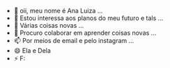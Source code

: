 - 👋 oii, meu nome é Ana Luiza ...
- 👀 Estou interessa aos planos do meu futuro e tals ...
- 🌱 Várias coisas novas ...
- 💞️ Procuro colaborar em aprender coisas novas  ...
- 📫 Por meios de email e pelo instagram  ...
- 😄 Ela e Dela
- ⚡ F: 

<!---
Anaaa09/Anaaa09 is a ✨ special ✨ repository because its `README.md` (this file) appears on your GitHub profile.
You can click the Preview link to take a look at your changes.
--->
